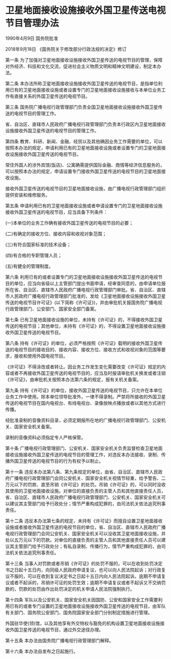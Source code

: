 # 卫星地面接收设施接收外国卫星传送电视节目管理办法

1990年4月9日 国务院批准

2018年9月18日 《国务院关于修改部分行政法规的决定》修订

<!-- INFO END -->

第一条 为了加强对卫星地面接收设施接收外国卫星传送的电视节目的管理，保障对外经济、科技和文化交流，促进社会主义物质文明和精神文明建设，制定本办法。

第二条 本办法所称卫星地面接收设施接收外国卫星传送的电视节目，是指单位利用已有的卫星地面接收设施或者设置专门的卫星地面接收设施接收与本单位业务工作有直接关系的外国卫星传送的电视节目。

第三条 国务院广播电视行政管理部门负责全国卫星地面接收设施接收外国卫星传送的电视节目的管理工作。

省、自治区、直辖市人民政府广播电视行政管理部门负责本行政区内卫星地面接收设施接收外国卫星传送的电视节目的管理工作。

第四条 教育、科研、新闻、金融、经贸以及其他确因业务工作需要的单位，可以按照本办法的规定，申请利用已有的卫星地面接收设施或者设置专门的卫星地面接收设施接收外国卫星传送的电视节目。

常住外国人的涉外宾馆(饭店)、公寓确需提供国际金融、商情等经济信息服务的，可以按照本办法的规定，申请设置专门接收外国卫星传送的电视节目的卫星地面接收设施。

接收外国卫星传送的电视节目的卫星地面接收设施，由广播电视行政管理部门组织提供安装和维修服务。

第五条 申请利用已有的卫星地面接收设施或者申请设置专门的卫星地面接收设施接收外国卫星传送的电视节目，应当具备下列条件：

(一)本单位的业务工作确有接收外国卫星传送的电视节目的必要；

(二)有确定的接收方位、接收内容和收视对象范围；

(三)有符合国家标准的技术设备；

(四)有合格的专职管理人员；

(五)有健全的管理制度。

第六条 利用已有的或者设置专门的卫星地面接收设施接收外国卫星传送的电视节目的单位，应当向省级以上主管部门提出书面申请，经审查同意的，由申请单位报所在省、自治区、直辖市人民政府广播电视行政管理部门审批。省、自治区、直辖市人民政府广播电视行政管理部门批准的，发给《卫星地面接收设施接收外国卫星传送的电视节目许可证》(以下简称《许可证》)，并由审批机关报国务院广播电视行政管理部门、公安部门、国家安全部门备案。

第七条 已有卫星地面接收设施的单位，未持有《许可证》的，不得接收外国卫星传送的电视节目；其他单位，未持有《许可证》的，不得设置卫星地面接收设施接收外国卫星传送的电视节目。

第八条 持有《许可证》的单位，必须严格按照《许可证》载明的接收外国卫星传送的电视节目的接收目的、接收内容、接收方位、接收方式和收视对象的范围等要求，接收和使用外国电视节目。

《许可证》不得涂改或者转让。因业务工作发生变化需要改变《许可证》规定的内容或者不再接收外国卫星传送的电视节目的，应当及时报请审批机关换发或者注销《许可证》，由审批机关按照本办法第六条的规定，报有关机关备案。

第九条 持有《许可证》的单位，接收外国卫星传送的电视节目，只允许在本单位业务工作中使用。除本单位领导批准外，一律不得录制。严禁将所接收的外国卫星传送的电视节目在国内电视台、有线电视台、录像放映点播放或者以其他方式进行传播。

经批准录制的音像资料目录，必须定期报所在地的广播电视行政管理部门、公安机关、国家安全机关备案。

录制的音像资料必须指定专人严格保管。

第十条 广播电视行政管理部门、公安机关、国家安全机关负责监督检查卫星地面接收设施接收外国卫星传送的电视节目的管理工作，对违反本办法接收、录制、传播外国卫星传送的电视节目的行为有权予以制止。

第十一条 违反本办法第八条、第九条规定的单位，由省、自治区、直辖市人民政府广播电视行政管理部门会同公安机关、国家安全机关视情节轻重，给予警告、二万元以下的罚款、直至吊销《许可证》的处罚。吊销《许可证》的，可以同时没收其使用的卫星地面接收设施。对单位的直接负责的主管人员和其他直接责任人员，省、自治区、直辖市人民政府广播电视行政管理部门、公安机关、国家安全机关可以建议其主管部门给予行政处分；情节严重构成犯罪的，由司法机关依法追究刑事责任。

第十二条 违反本办法第七条的规定，未持有《许可证》而擅自设置卫星地面接收设施或者接收外国卫星传送的电视节目的单位，省、自治区、直辖市人民政府广播电视行政管理部门会同公安机关、国家安全机关可以没收其卫星地面接收设施，并处以五万元以下的罚款。对单位的直接负责的主管人员和其他直接责任人员可以建议其主管部门给予行政处分；有私自录制、传播行为，情节严重构成犯罪的，由司法机关依法追究刑事责任。

第十三条 当事人对罚款或者吊销《许可证》的处罚不服的，可以在收到处罚决定书之日起十五日内，向同级人民政府申请复议，也可以向人民法院起诉；对行政复议不服的，可以在收到复议决定书之日起十五日内向人民法院起诉。逾期不申请复议或者不起诉的，吊销许可证的处罚生效；逾期不申请复议或者不起诉又不交纳罚款的，罚款的处罚由作出处罚决定的机关申请人民法院强制执行。

第十四条 军队以及公安机关、国家安全机关因国防、公安和国家安全工作需要利用已有的或者专门设置的卫星地面接收设施接收外国卫星传送的电视节目，由军队有关部门、国务院公安部门、国务院国家安全部门分别制定措施进行管理。

外国驻华使(领)馆，以及其他享有外交特权与豁免的机构设置卫星地面接收设施接收外国卫星传送的电视节目，通过外交途径办理。

第十五条 本办法由国务院广播电视行政管理部门解释。

第十六条 本办法自发布之日起施行。